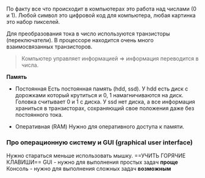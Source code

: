 По факту все что происходит в компьютерах это работа над числами (0 и 1). Любой символ это цифровой код для компьютера, любая картинка это набор пикселей. 

Для преобразования тока в число используются транзисторы (переключатели). В процессоре находится очень много взаимосвязанных транзисторов. 

> Компьютер управляет информацией => информация переводится в числа. 

**Память**
-  Постоянная 
Есть постоянная память (hdd, ssd). У hdd есть диск с дорожками который крутиться и 0, 1 намагничиваются на диск. Головка считывает 0 и 1 с диска. У ssd нет диска, а все информация храниться в транзисторах, сохраняющий свое положения даже без постоянного тока. 

- Оперативная (RAM)
Нужно для оперативного доступа к памяти. 

### Про операционную систему и GUI (graphical user interface)

Нужно стараться меньше использовать мышку. ==УЧИТЬ ГОРЯЧИЕ КЛАВИШИ==
GUI - нужно для выполнения простых задач **проще**
Консоль - нужно для выполнения сложных задач **возможным**



